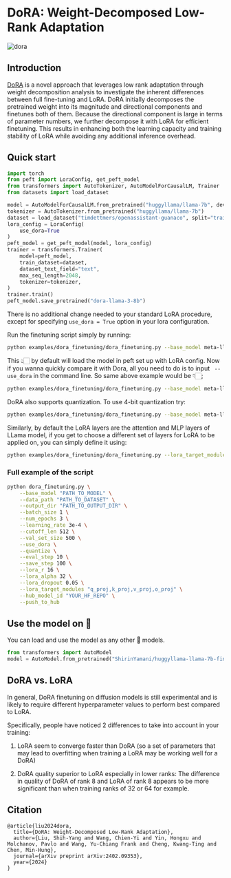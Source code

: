 # DoRA: Weight-Decomposed Low-Rank Adaptation

![dora](https://i.ytimg.com/vi/m7KQdGSr0Dg/maxresdefault.jpg)


## Introduction
[DoRA](https://huggingface.co/papers/2402.09353) is a novel approach that leverages low rank adaptation through weight decomposition analysis to investigate the inherent differences between full fine-tuning and LoRA. DoRA initially decomposes the pretrained weight into its magnitude and directional components and finetunes both of them. Because the directional component is large in terms of parameter numbers, we further decompose it with LoRA for efficient finetuning. This results in enhancing both the learning capacity and training stability of LoRA while avoiding any additional inference overhead.

## Quick start
```python
import torch
from peft import LoraConfig, get_peft_model
from transformers import AutoTokenizer, AutoModelForCausalLM, Trainer
from datasets import load_dataset

model = AutoModelForCausalLM.from_pretrained("huggyllama/llama-7b", device_map="auto")
tokenizer = AutoTokenizer.from_pretrained("huggyllama/llama-7b")
dataset = load_dataset("timdettmers/openassistant-guanaco", split="train")
lora_config = LoraConfig(
    use_dora=True
)
peft_model = get_peft_model(model, lora_config)
trainer = transformers.Trainer(
    model=peft_model,
    train_dataset=dataset,
    dataset_text_field="text",
    max_seq_length=2048,
    tokenizer=tokenizer,
)
trainer.train()
peft_model.save_pretrained("dora-llama-3-8b")
```

There is no additional change needed to your standard LoRA procedure, except for specifying `use_dora = True` option in your lora configuration.


Run the finetuning script simply by running:
```bash
python examples/dora_finetuning/dora_finetuning.py --base_model meta-llama/Meta-Llama-3-8B --data_path timdettmers/openassistant-guanaco
```
This 👆🏻 by default will load the model in peft set up with LoRA config. Now if you wanna quickly compare it with Dora, all you need to do is to input ` --use_dora` in the command line. So same above example would be 👇🏻;

```bash
python examples/dora_finetuning/dora_finetuning.py --base_model meta-llama/Meta-Llama-3-8B --data_path timdettmers/openassistant-guanaco --use_dora 
```

DoRA also supports quantization. To use 4-bit quantization try:

```bash
python examples/dora_finetuning/dora_finetuning.py --base_model meta-llama/Meta-Llama-3-8B --quantize
```

Similarly, by default the LoRA layers are the attention and MLP layers of LLama model, if you get to choose a different set of layers for LoRA to be applied on, you can simply define it using:
```bash
python examples/dora_finetuning/dora_finetuning.py --lora_target_modules "q_proj,k_proj,v_proj,o_proj" 
```

### Full example of the script 
```bash
python dora_finetuning.py \
    --base_model "PATH_TO_MODEL" \
    --data_path "PATH_TO_DATASET" \
    --output_dir "PATH_TO_OUTPUT_DIR" \
    --batch_size 1 \
    --num_epochs 3 \
    --learning_rate 3e-4 \
    --cutoff_len 512 \
    --val_set_size 500 \
    --use_dora \
    --quantize \
    --eval_step 10 \
    --save_step 100 \
    --lora_r 16 \
    --lora_alpha 32 \
    --lora_dropout 0.05 \
    --lora_target_modules "q_proj,k_proj,v_proj,o_proj" \
    --hub_model_id "YOUR_HF_REPO" \
    --push_to_hub
```
## Use the model on 🤗
You can load and use the model as any other 🤗 models.
```python
from transformers import AutoModel
model = AutoModel.from_pretrained("ShirinYamani/huggyllama-llama-7b-finetuned")
```

## DoRA vs. LoRA
In general, DoRA finetuning on diffusion models is still experimental and is likely to require different hyperparameter values to perform best compared to LoRA.

Specifically, people have noticed 2 differences to take into account in your training:

1. LoRA seem to converge faster than DoRA (so a set of parameters that may lead to overfitting when training a LoRA may be working well for a DoRA)

2. DoRA quality superior to LoRA especially in lower ranks: The difference in quality of DoRA of rank 8 and LoRA of rank 8 appears to be more significant than when training ranks of 32 or 64 for example.


## Citation
```
@article{liu2024dora,
  title={DoRA: Weight-Decomposed Low-Rank Adaptation},
  author={Liu, Shih-Yang and Wang, Chien-Yi and Yin, Hongxu and Molchanov, Pavlo and Wang, Yu-Chiang Frank and Cheng, Kwang-Ting and Chen, Min-Hung},
  journal={arXiv preprint arXiv:2402.09353},
  year={2024}
}
```